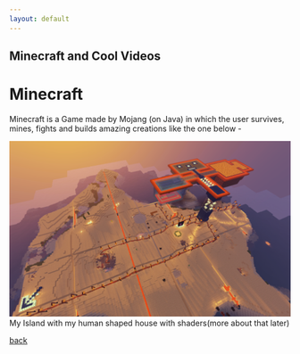 ```yaml
---
layout: default
---
```


## Minecraft and Cool Videos

# [](#header-1)Minecraft
Minecraft is a Game made by Mojang (on Java) in which the user survives, mines, fights and builds amazing creations like the one below -
<!-- image awesome creaion should be here -->

![image](/images/my-house-shaders.png)
My Island with my human shaped house with shaders(more about that later)

[back](./)
